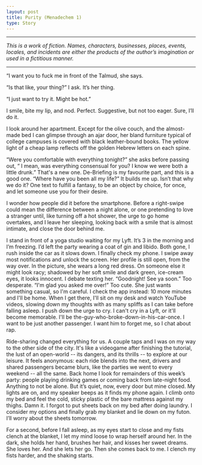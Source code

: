```yaml
---
layout: post
title: Purity (Menadechem 1)
type: Story
---
```


-----

*This is a work of fiction. Names, characters, businesses, places, events, locales, and incidents are either the products of the author’s imagination or used in a fictitious manner.* 

-----

“I want you to fuck me in front of the Talmud, she says.

“Is that like, your thing?” I ask. It’s her thing.

“I just want to try it. Might be hot.” 

I smile, bite my lip, and nod. Perfect. Suggestive, but not too eager. Sure, I’ll do it.

I look around her apartment. Except for the olive couch, and the almost-made bed I can glimpse through an ajar door, her bland furniture typical of college campuses is covered with black leather-bound books. The yellow light of a cheap lamp reflects off the golden Hebrew letters on each spine. 

“Were you comfortable with everything tonight?” she asks before passing out, “ I mean, was everything consensual for you? I know we were both a little drunk.” That's a new one. De-Briefing is my favourite part, and this is a good one. “Where have you been all my life?” It builds me up. Isn’t that why we do it? One text to fulfill a fantasy, to be an object by choice, for once, and let someone use you for their desire.

I wonder how people did it before the smartphone. Before a right-swipe could mean the difference between a night alone, or one pretending to love a stranger until, like turning off a hot shower, the urge to go home overtakes, and I leave her sleeping, looking back with a smile that is almost intimate, and close the door behind me.

I stand in front of a yoga studio waiting for my Lyft. It’s 3 in the morning and I’m freezing. I’d left the party wearing a coat of gin and libido. Both gone, I rush inside the car as it slows down. I finally check my phone. I swipe away most notifications and unlock the screen. Her profile is still open, from the way over. In the picture, she wears a long red dress. On someone else it might look racy; shadowed by her soft smile and dark green, ice-cream eyes, it looks innocent. I debate texting her. “Goodnight! See ya soon.” Too desperate. “I'm glad you asked me over!” Too cute. She just wants something casual, so I'm careful. I check the app instead: 10 more minutes and I'll be home. When I get there, I'll sit on my desk and watch YouTube videos, slowing down my thoughts with as many spliffs as I can take before falling asleep. I push down the urge to cry. I can't cry in a Lyft, or it'll become memorable. I'll be the-guy-who-broke-down-in-his-car-once. I want to be just another passenger. I want him to forget me, so I chat about rap.

Ride-sharing changed everything for us. A couple taps and I was on my way to the other side of the city. It's like a videogame after finishing the tutorial, the lust of an open-world -- its dangers, and its thrills -- to explore at our leisure. It feels anonymous: each ride blends into the next, drivers and shared passengers became blurs, like the parties we went to every weekend -- all the same. Back home I look for remainders of this week’s party: people playing drinking games or coming back from late-night food. Anything to not be alone. But it’s quiet, now, every door but mine closed. My lights are on, and my speaker beeps as it finds my phone again. I climb onto my bed and feel the cold, sticky plastic of the bare mattress against my thighs. Damn it. I forgot to put sheets back on my bed after doing laundry. I consider my options and finally grab my blanket and lie down on my futon. I’ll worry about the sheets tomorrow. 

For a second, before I fall asleep, as my eyes start to close and my fists clench at the blanket, I let my mind loose to wrap herself around her. In the dark, she holds her hand, brushes her hair, and kisses her sweet dreams. She loves her. And she lets her go. Then she comes back to me. I clench my fists harder, and the shaking starts. 
